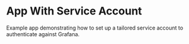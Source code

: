 <!-- This README file is going to be the one displayed on the Grafana.com website for your plugin -->

# App With Service Account

Example app demonstrating how to set up a tailored service account to authenticate against Grafana.

